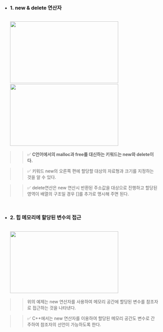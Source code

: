 - ###  1. new & delete 연산자 
<br> 

<div align="left">
  &nbsp;&nbsp;&nbsp;&nbsp;&nbsp;&nbsp;<img src="https://github.com/user-attachments/assets/2238d549-1009-4192-a39d-b3708278f580" height="200" width="350" >
</div>

<div align="left">
  &nbsp;&nbsp;&nbsp;&nbsp;&nbsp;&nbsp;<img src="https://github.com/user-attachments/assets/1420d122-cacd-40f9-beb8-3a224cea5c0a" height="200" width="350" >
</div>

>> ✅ **C언어에서의 malloc과 free를 대신하는 키워드는 new와 delete이다.**

>> ✅ 키워드 new의 오른쪽 편에 할당할 대상의 자료형과 크기를 지정하는 것을 알 수 있다.

>> ✅ delete연산은 new 연산시 반환된 주소값을 대상으로 진행하고 할당된 영역이 배열의 구조일 경우 []를 추가로 명시해 주면 된다.
<br>

- ### 2. 힙 메모리에 할당된 변수의 접근
<br>
<div align="left">
  &nbsp;&nbsp;&nbsp;&nbsp;&nbsp;&nbsp;<img src="https://github.com/user-attachments/assets/bc0959da-f7f1-4735-9636-b04b7f517c87" height="200" width="350" >
</div>

>> 위의 예제는 new 연산자를 사용하여 메모리 공간에 할당된 변수를 참조자로 접근하는 것을 나타낸다.

>> ✅ C++에서는 new 연산자를 이용하여 할당된 메모리 공간도 변수로 간주하여 참조자의 선언이 가능하도록 한다.   
